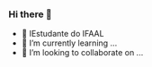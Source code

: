 ### Hi there 👋

- 🔭 IEstudante do IFAAL
- 🌱 I’m currently learning ...
- 👯 I’m looking to collaborate on ...

